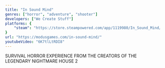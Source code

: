 ```yaml
---
title: "In Sound Mind"
genres: ["horror", "adventure", "shooter"]
developers: ["We Create Stuff"]
platforms: {
    "steam": "https://store.steampowered.com/app/1119980/In_Sound_Mind/"
}
url: "https://modusgames.com/in-sound-mind/"
youtubeVideo: "6K7tlLtRDI8"
---
```

SURVIVAL HORROR EXPERIENCE FROM THE CREATORS OF THE LEGENDARY NIGHTMARE HOUSE 2